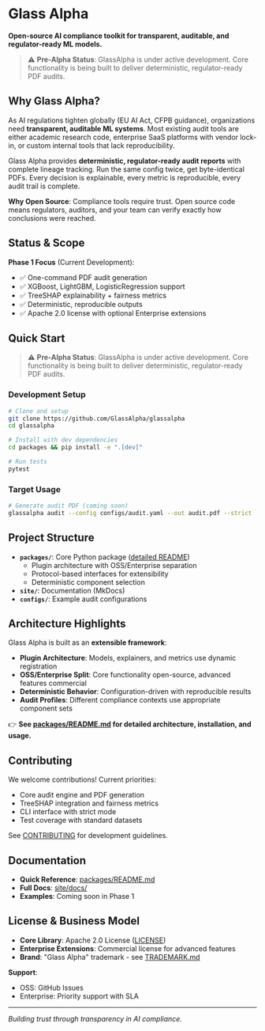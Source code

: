 # Glass Alpha

**Open-source AI compliance toolkit for transparent, auditable, and regulator-ready ML models.**

> ⚠️ **Pre-Alpha Status**: GlassAlpha is under active development. Core functionality is being built to deliver deterministic, regulator-ready PDF audits.

## Why Glass Alpha?

As AI regulations tighten globally (EU AI Act, CFPB guidance), organizations need **transparent, auditable ML systems**. Most existing audit tools are either academic research code, enterprise SaaS platforms with vendor lock-in, or custom internal tools that lack reproducibility.

Glass Alpha provides **deterministic, regulator-ready audit reports** with complete lineage tracking. Run the same config twice, get byte-identical PDFs. Every decision is explainable, every metric is reproducible, every audit trail is complete.

**Why Open Source**: Compliance tools require trust. Open source code means regulators, auditors, and your team can verify exactly how conclusions were reached.

## Status & Scope

**Phase 1 Focus** (Current Development):
- ✅ One-command PDF audit generation  
- ✅ XGBoost, LightGBM, LogisticRegression support
- ✅ TreeSHAP explainability + fairness metrics
- ✅ Deterministic, reproducible outputs
- ✅ Apache 2.0 license with optional Enterprise extensions

## Quick Start

> ⚠️ **Pre-Alpha Status**: GlassAlpha is under active development. Core functionality is being built to deliver deterministic, regulator-ready PDF audits.

### Development Setup

```bash
# Clone and setup
git clone https://github.com/GlassAlpha/glassalpha
cd glassalpha

# Install with dev dependencies
cd packages && pip install -e ".[dev]"

# Run tests
pytest
```

### Target Usage
```bash
# Generate audit PDF (coming soon)
glassalpha audit --config configs/audit.yaml --out audit.pdf --strict
```

## Project Structure

- **`packages/`**: Core Python package ([detailed README](packages/README.md))
  - Plugin architecture with OSS/Enterprise separation
  - Protocol-based interfaces for extensibility  
  - Deterministic component selection
- **`site/`**: Documentation (MkDocs)
- **`configs/`**: Example audit configurations

## Architecture Highlights

Glass Alpha is built as an **extensible framework**:
- **Plugin Architecture**: Models, explainers, and metrics use dynamic registration
- **OSS/Enterprise Split**: Core functionality open-source, advanced features commercial
- **Deterministic Behavior**: Configuration-driven with reproducible results
- **Audit Profiles**: Different compliance contexts use appropriate component sets

👉 **See [packages/README.md](packages/README.md) for detailed architecture, installation, and usage.**

## Contributing

We welcome contributions! Current priorities:
- Core audit engine and PDF generation
- TreeSHAP integration and fairness metrics
- CLI interface with strict mode
- Test coverage with standard datasets

See [CONTRIBUTING](site/docs/contributing.md) for development guidelines.

## Documentation

- **Quick Reference**: [packages/README.md](packages/README.md)
- **Full Docs**: [site/docs/](site/docs/) 
- **Examples**: Coming soon in Phase 1

## License & Business Model

- **Core Library**: Apache 2.0 License ([LICENSE](LICENSE))
- **Enterprise Extensions**: Commercial license for advanced features
- **Brand**: "Glass Alpha" trademark - see [TRADEMARK.md](TRADEMARK.md)

**Support**:
- OSS: GitHub Issues  
- Enterprise: Priority support with SLA

---

*Building trust through transparency in AI compliance.*